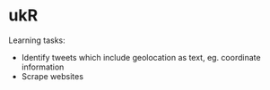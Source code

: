 # ukR

Learning tasks:
- Identify tweets which include geolocation as text, eg. coordinate information
- Scrape websites
